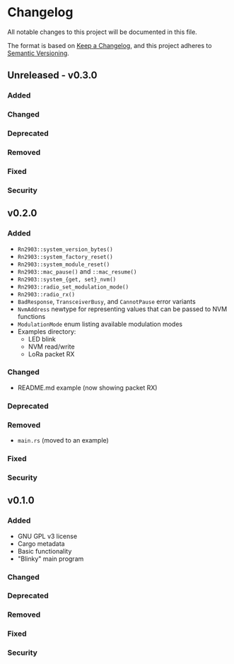 # Changelog

All notable changes to this project will be documented in this file.

The format is based on [Keep a Changelog](https://keepachangelog.com/en/1.0.0/),
and this project adheres to [Semantic Versioning](https://semver.org/spec/v2.0.0.html).

## Unreleased - v0.3.0
### Added

### Changed

### Deprecated

### Removed

### Fixed

### Security

## v0.2.0
### Added
- `Rn2903::system_version_bytes()`
- `Rn2903::system_factory_reset()`
- `Rn2903::system_module_reset()`
- `Rn2903::mac_pause()` and `::mac_resume()`
- `Rn2903::system_{get, set}_nvm()`
- `Rn2903::radio_set_modulation_mode()`
- `Rn2903::radio_rx()`
- `BadResponse`, `TransceiverBusy`, and `CannotPause` error variants
- `NvmAddress` newtype for representing values that can be passed to NVM functions
- `ModulationMode` enum listing available modulation modes
- Examples directory:
    - LED blink
    - NVM read/write
    - LoRa packet RX

### Changed
- README.md example (now showing packet RX)

### Deprecated

### Removed
- `main.rs` (moved to an example)

### Fixed

### Security

## v0.1.0
### Added

- GNU GPL v3 license
- Cargo metadata
- Basic functionality
- "Blinky" main program

### Changed

### Deprecated

### Removed

### Fixed

### Security
